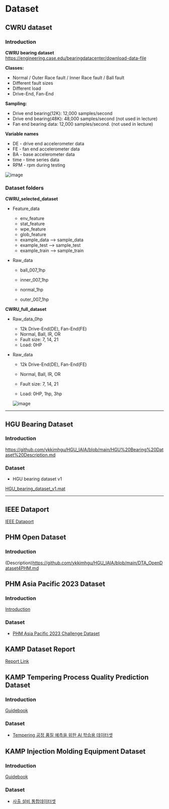 # Dataset



## CWRU dataset

### Introduction 

**CWRU bearing dataset** 
https://engineering.case.edu/bearingdatacenter/download-data-file

**Classes:**

* Normal / Outer Race fault  / Inner Race fault / Ball fault
* Different fault sizes
* Different load
* Drive-End, Fan-End

**Sampling:** 

* Drive end bearing(12K): 12,000 samples/second
* Drive end bearing(48K):  48,000 samples/second  (not used in lecture)
* Fan end bearing data:  12,000 samples/second.  (not used in lecture)

**Variable names**

* DE - drive end accelerometer data
* FE - fan end accelerometer data
* BA - base accelerometer data
* time - time series data
* RPM - rpm during testing



![image](https://github.com/user-attachments/assets/35099f50-ca84-42bd-8219-128680bee37a)




### Dataset folders

**CWRU_selected_dataset**

* Feature_data

  * env_feature
  * stat_feature
  * wpe_feature
  * glob_feature
  * example_data  --> sample_data
  * example_test -->  sample_test
  * example_train --> sample_train

* Raw_data

  * ball_007_1hp  

  * inner_007_1hp

  * normal_1hp  

  * outer_007_1hp

    

**CWRU_full_dataset**

* Raw_data_0hp
  * 12k Drive-End(DE), Fan-End(FE) 
  * Normal, Ball, IR, OR
  * Fault size: 7, 14, 21
  * Load: 0HP

* Raw_data

  * 12k Drive-End(DE), Fan-End(FE) 

  * Normal, Ball, IR, OR

  * Fault size: 7, 14, 21

  * Load: 0HP, 1hp, 3hp
  
  ![image](https://github.com/user-attachments/assets/7addc9d8-e6ae-4de2-94cf-f594e2dd6c32)
  
  



---



## HGU Bearing Dataset

### Introduction 

https://github.com/ykkimhgu/HGU_IAIA/blob/main/HGU%20Bearing%20Dataset%20Description.md



### Dataset 

* HGU bearing dataset v1

[HGU_bearing_dataset_v1.mat](https://drive.google.com/file/d/1bkB45JlS0Z7lILDIBCOj2u4NZzHTqn9i/view?usp=share_link)





---

## IEEE Dataport

[IEEE Dataport](https://ieee-dataport.org/datasets)


## PHM Open Dataset 

### Introduction 
(Description)https://github.com/ykkimhgu/HGU_IAIA/blob/main/DTA_OpenDataset4PHM.md



## PHM Asia Pacific 2023 Dataset 

### Introduction 

[Introduction](https://phmap.jp/program-data/)

### Dataset

* [PHM Asia Pacific 2023 Challenge Dataset](https://drive.google.com/drive/folders/1MLUVndRdowhbB8bUXiklrYEOhhYETESI?usp=sharing)



## KAMP Dataset Report

[Report Link](https://drive.google.com/file/d/13Wh1Fn0Kv9GY8df_MEQbqEKsU4zlJEzF/view?usp=drive_link)



## KAMP Tempering Process Quality Prediction Dataset

### Introduction 

[Guidebook](https://drive.google.com/file/d/1EmZoI0NmyUZtslIu2zHJl0IIF9vg-FGq/view?usp=drive_link)

### Dataset

* [Tempering 공정 품질 예측을 위한 AI 학습용 데이터셋](https://drive.google.com/drive/folders/1j05glPUcERuz2FviOpp4YJwwNuDRQakl?usp=sharing)



## KAMP Injection Molding Equipment Dataset

### Introduction 

[Guidebook](https://drive.google.com/file/d/16343TwlMk_CHfKlKneaDaM8eTFqh8VmK/view?usp=drive_link)

### Dataset

* [사출 설비 통합데이터셋](https://drive.google.com/drive/folders/13Lw71eGkCocErELS9qTuX7TaXZpltzrD?usp=sharing)


